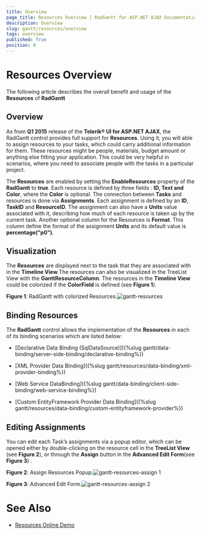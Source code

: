 ```yaml
---
title: Overview
page_title: Resources Overview | RadGantt for ASP.NET AJAX Documentation
description: Overview
slug: gantt/resources/overview
tags: overview
published: True
position: 0
---
```


# Resources Overview

The following article describes the overall benefit and usage of the **Resources** of **RadGantt**

## Overview

As from **Q1 2015** release of the **Telerik® UI for ASP.NET AJAX**, the RadGantt control provides full support for **Resources**. Using it, you will able to assign resources to your tasks, which could carry additional information for them. These resources might be people, materials, budget amount or anything else fitting your application. This could be very helpful in scenarios, where you need to associate people with the tasks in a particular project.

The **Resources** are enabled by setting the **EnableResources** property of the **RadGantt** to **true**. Each resource is defined by three fields : **ID, Text and Color**, where the **Color** is optional. The connection between **Tasks** and resources is done via **Assignments**. Each assignment is defined by an **ID**, **TaskID** and **ResourceID**. The assignment can also have a **Units** value associated with it, describing how much of each resource is taken up by the current task. Another optional column for the Resources is **Format**. This column define the format of the assignment **Units** and its default value is **percentage("p0")**.

## Visualization

The **Resources** are displayed next to the task that they are associated with in the **Timeline View**.The resources can also be visualized in the TreeList View with the **GanttResourceColumn**. The resources in the **Timeline View** could be colorized if the **ColorField** is defined (see **Figure 1**).

**Figure 1**: RadGantt with colorized Resources.![gantt-resources](images/gantt-resources.png)

## Binding Resources

The **RadGantt** control allows the implementation of the **Resources** in each of its binding scenarios which are listed below:

* [Declarative Data Binding (SqlDataSource)]({%slug gantt/data-binding/server-side-binding/declarative-binding%})

* [XML Provider Data Binding]({%slug gantt/resources/data-binding/xml-provider-binding%})

* [Web Service DataBinding]({%slug gantt/data-binding/client-side-binding/web-service-binding%})

* [Custom EntityFramework Provider Data Binding]({%slug gantt/resources/data-binding/custom-entityframework-provider%})

## Editing Assignments

You can edit each Task’s assignments via a popup editor, which can be opened either by double-clicking on the resource cell in the **TreeList View** (see **Figure 2**), or through the **Assign** button in the **Advanced Edit Form**(see **Figure 3**) .

**Figure 2**: Assign Resources Popup.![gantt-resources-assign 1](images/gantt-resources-assign1.png)

**Figure 3**: Advanced Edit Form.![gantt-resources-assign 2](images/gantt-resources-assign2.png)

# See Also

 * [Resources Online Demo](https://demos.telerik.com/aspnet-ajax-beta/gantt/examples/functionality/resources/defaultcs.aspx)

